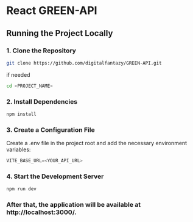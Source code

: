 # React GREEN-API

## Running the Project Locally

### 1. Clone the Repository

```bash
git clone https://github.com/digitalfantazy/GREEN-API.git
```

if needed

```bash
cd <PROJECT_NAME>
```

### 2. Install Dependencies

```bash
npm install
```

### 3. Create a Configuration File

Create a .env file in the project root and add the necessary environment variables:

```js
VITE_BASE_URL=<YOUR_API_URL>
```

### 4. Start the Development Server

```bash
npm run dev
```

### After that, the application will be available at http://localhost:3000/.
